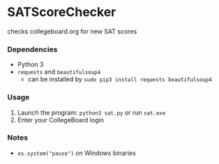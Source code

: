 # SATScoreChecker
checks collegeboard.org for new SAT scores

### Dependencies
 * Python 3
 * `requests` and `beautifulsoup4`
	- can be installed by `sudo pip3 install requests beautifulsoup4` 

### Usage
1. Launch the program: `python3 sat.py` or run `sat.exe`
2. Enter your CollegeBoard login

### Notes
 * `os.system("pause")` on Windows binaries
